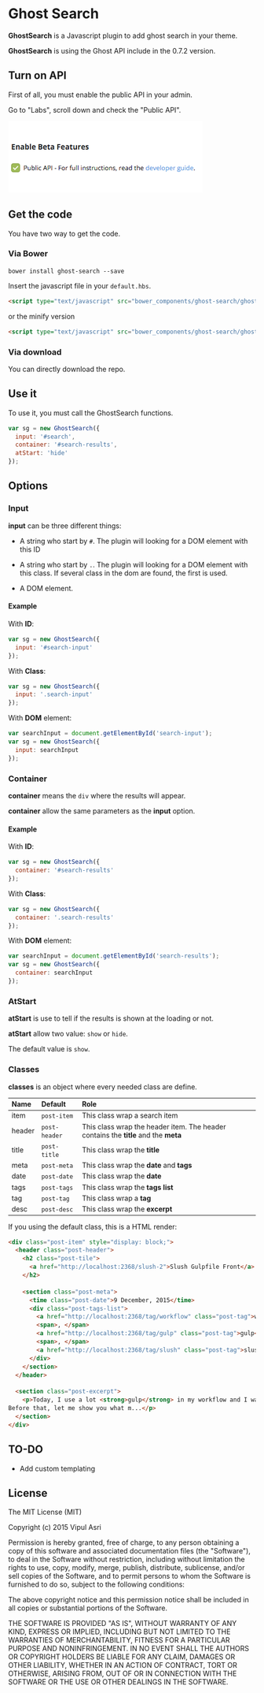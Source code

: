 # Ghost Search
**GhostSearch** is a Javascript plugin to add ghost search in your theme.

**GhostSearch** is using the Ghost API include in the 0.7.2 version.

## Turn on API
First of all, you must enable the public API in your admin.

Go to "Labs", scroll down and check the "Public API".

![Enable Api](/images/enable-api.png)

## Get the code

You have two way to get the code.

### Via Bower
```shell
bower install ghost-search --save
```

Insert the javascript file in your ```default.hbs```.
```html
<script type="text/javascript" src="bower_components/ghost-search/ghost-search.js"></script>
```

or the minify version

```html
<script type="text/javascript" src="bower_components/ghost-search/ghost-search.min.js"></script>
```

### Via download
You can directly download the repo.

## Use it
To use it, you must call the GhostSearch functions.

```javascript
var sg = new GhostSearch({
  input: '#search',
  container: '#search-results',
  atStart: 'hide'
});
```

## Options
### Input
**input** can be three different things:
- A string who start by ```#```. The plugin will looking for a DOM element with this ID

- A string who start by ```.```. The plugin will looking for a DOM element with this class. If several class in the dom are found, the first is used.

- A DOM element.

#### Example
With **ID**:
```js
var sg = new GhostSearch({
  input: '#search-input'
});
```

With **Class**:
```js
var sg = new GhostSearch({
  input: '.search-input'
});
```

With **DOM** element:
```js
var searchInput = document.getElementById('search-input');
var sg = new GhostSearch({
  input: searchInput
});
```

### Container
**container** means the ```div``` where the results will appear.

**container** allow the same parameters as the **input** option.

#### Example
With **ID**:
```js
var sg = new GhostSearch({
  container: '#search-results'
});
```

With **Class**:
```js
var sg = new GhostSearch({
  container: '.search-results'
});
```

With **DOM** element:
```js
var searchInput = document.getElementById('search-results');
var sg = new GhostSearch({
  container: searchInput
});
```

### AtStart
**atStart** is use to tell if the results is shown at the loading or not.

**atStart** allow two value: ```show``` or ```hide```.

The default value is ```show```.

### Classes
**classes** is an object where every needed class are define.

| Name | Default | Role |
| :------------- | :------------- | :------------- |
| item | ```post-item``` | This class wrap a search item |
| header | ```post-header``` | This class wrap the header item. The header contains the **title** and the **meta** |
| title | ```post-title``` | This class wrap the **title** |
| meta | ```post-meta``` | This class wrap the **date** and **tags** |
| date | ```post-date``` | This class wrap the **date** |
| tags | ```post-tags``` | This class wrap the **tags list** |
| tag | ```post-tag``` | This class wrap a **tag** |
| desc | ```post-desc``` | This class wrap the **excerpt** |

If you using the default class, this is a HTML render:
```html
<div class="post-item" style="display: block;">
  <header class="post-header">
    <h2 class="post-tile">
      <a href="http://localhost:2368/slush-2">Slush Gulpfile Front</a>
    </h2>

    <section class="post-meta">
      <time class="post-date">9 December, 2015</time>
      <div class="post-tags-list">
        <a href="http://localhost:2368/tag/workflow" class="post-tag">workflow</a>
        <span>, </span>
        <a href="http://localhost:2368/tag/gulp" class="post-tag">gulp</a>
        <span>, </span>
        <a href="http://localhost:2368/tag/slush" class="post-tag">slush</a>
      </div>
    </section>
  </header>

  <section class="post-excerpt">
    <p>Today, I use a lot <strong>gulp</strong> in my workflow and I want to share with you my Slush generator. <br>
Before that, let me show you what m...</p>
  </section>
</div>
```

## TO-DO
- Add custom templating

## License
The MIT License (MIT)

Copyright (c) 2015 Vipul Asri

Permission is hereby granted, free of charge, to any person obtaining a copy
of this software and associated documentation files (the "Software"), to deal
in the Software without restriction, including without limitation the rights
to use, copy, modify, merge, publish, distribute, sublicense, and/or sell
copies of the Software, and to permit persons to whom the Software is
furnished to do so, subject to the following conditions:

The above copyright notice and this permission notice shall be included in
all copies or substantial portions of the Software.

THE SOFTWARE IS PROVIDED "AS IS", WITHOUT WARRANTY OF ANY KIND, EXPRESS OR
IMPLIED, INCLUDING BUT NOT LIMITED TO THE WARRANTIES OF MERCHANTABILITY,
FITNESS FOR A PARTICULAR PURPOSE AND NONINFRINGEMENT. IN NO EVENT SHALL THE
AUTHORS OR COPYRIGHT HOLDERS BE LIABLE FOR ANY CLAIM, DAMAGES OR OTHER
LIABILITY, WHETHER IN AN ACTION OF CONTRACT, TORT OR OTHERWISE, ARISING FROM,
OUT OF OR IN CONNECTION WITH THE SOFTWARE OR THE USE OR OTHER DEALINGS IN
THE SOFTWARE.
